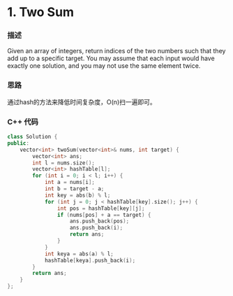 # 1. Two Sum
### 描述
Given an array of integers, return indices of the two numbers such that they add up to a specific target.
You may assume that each input would have exactly one solution, and you may not use the same element twice.
### 思路
通过hash的方法来降低时间复杂度，O(n)扫一遍即可。
### C++ 代码
```cpp
class Solution {
public:
    vector<int> twoSum(vector<int>& nums, int target) {
        vector<int> ans;
        int l = nums.size();
        vector<int> hashTable[l];
        for (int i = 0; i < l; i++) {
            int a = nums[i];
            int b = target - a;
            int key = abs(b) % l;
            for (int j = 0; j < hashTable[key].size(); j++) {
                int pos = hashTable[key][j];
                if (nums[pos] + a == target) {
                    ans.push_back(pos);
                    ans.push_back(i);
                    return ans;
                }
            }
            int keya = abs(a) % l;
            hashTable[keya].push_back(i);
        }
        return ans;
    }
};
```